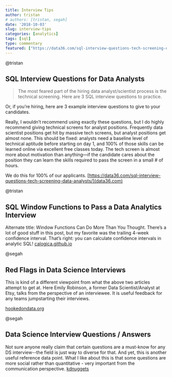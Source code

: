 ```yaml
---
title: Interview Tips
author: tristan
# authors: [tristan, segah]
date: '2018-10-03'
slug: interview-tips
categories: [analytics]
tags: [sql]
type: commentary
featured: ["https://data36.com/sql-interview-questions-tech-screening-data-analysts/","https://calogica.github.io/sql/2018/07/01/sql-functions-for-data-analyst-interviews.html","https://www.kdnuggets.com/2016/02/21-data-science-interview-questions-answers.html","http://hookedondata.org/Red-Flags-in-Data-Science-Interviews/"]
---
```

@tristan
## SQL Interview Questions for Data Analysts
> The most feared part of the hiring data analyst/scientist process is the technical screening. Here are 3 SQL interview questions to practice.

Or, if you’re hiring, here are 3 example interview questions to give to your candidates.

Really, I wouldn’t recommend using exactly these questions, but I do highly recommend giving technical screens for analyst positions. Frequently data scientist positions get hit by massive tech screens, but analyst positions get almost none. This should be fixed: analysts need a baseline level of technical aptitude before starting on day 1, and 100% of those skills can be learned online via excellent free classes today. The tech screen is almost more about motivation than anything—if the candidate cares about the position they can learn the skills required to pass the screen in a small # of hours.

We do this for 100% of our applicants.
[https://data36.com/sql-interview-questions-tech-screening-data-analysts/](data36.com)

@tristan
## SQL Window Functions to Pass a Data Analytics Interview
Alternate title: Window Functions Can Do More Than You Thought. There’s a lot of good stuff in this post, but my favorite was the trailing 4-week confidence interval. That’s right: you can calculate confidence intervals in analytic SQL!
[calogica.github.io](https://calogica.github.io/sql/2018/07/01/sql-functions-for-data-analyst-interviews.html)

@segah
## Red Flags in Data Science Interviews
This is kind of a different viewpoint from what the above two articles attempt to get at. Here Emily Robinson, a former Data Scientist/Analyst at Etsy, talks from the perspective of an interviewee. It is useful feedback for any teams jumpstarting their interviews.

[hookedondata.org](http://hookedondata.org/Red-Flags-in-Data-Science-Interviews/)

@segah
## Data Science Interview Questions / Answers
Not sure anyone really claim that certain questions are a must-know for any DS interview--the field is just way to diverse for that. And yet, this is another useful reference data point. What I like about this is that some questions are more social rather than quantitative - very important from the communication perspective.
[kdnuggets](https://www.kdnuggets.com/2016/02/21-data-science-interview-questions-answers.html)